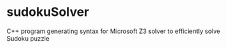 # sudokuSolver
C++ program generating syntax for Microsoft Z3 solver to efficiently solve Sudoku puzzle
